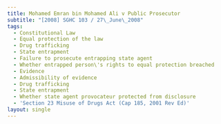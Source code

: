 ```yaml
---
title: Mohamed Emran bin Mohamed Ali v Public Prosecutor
subtitle: "[2008] SGHC 103 / 27\_June\_2008"
tags:
  - Constitutional Law
  - Equal protection of the law
  - Drug trafficking
  - State entrapment
  - Failure to prosecute entrapping state agent
  - Whether entrapped person\'s rights to equal protection breached
  - Evidence
  - Admissibility of evidence
  - Drug trafficking
  - State entrapment
  - Whether state agent provocateur protected from disclosure
  - 'Section 23 Misuse of Drugs Act (Cap 185, 2001 Rev Ed)'
layout: single
---
```


